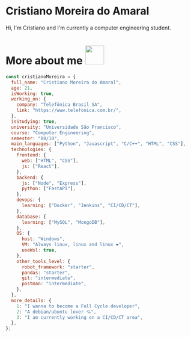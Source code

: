 # Cristiano Moreira do Amaral

Hi, I'm Cristiano and I'm currently a computer engineering student.

# More about me <img src="https://media.giphy.com/media/VgCDAzcKvsR6OM0uWg/giphy.gif" width="50">

```javascript
const cristianoMoreira = {
  full_name: "Cristiano Moreira do Amaral",
  age: 21,
  isWorking: true,
  working_on: {
    company: "Telefónica Brasil SA",
    link: "https://www.telefonica.com.br/",
  },
  isStudying: true,
  university: "Universidade São Francisco",
  course: "Computer Engineering",
  semester: "08/10",
  main_languages: ["Python", "Javascript", "C/C++", "HTML", "CSS"],
  technologies: {
    frontend: {
      web: ["HTML", "CSS"],
      js: ["React"],
    },
    backend: {
      js: ["Node", "Express"],
      python: ["FastAPI"],
    },
    devops: {
      learning: ["Docker", "Jenkins", "CI/CD/CT"],
    },
    database: {
      learning: ["MySQL", "MongoDB"],
    },
    OS: {
      host: "Windows",
      VM: "Always linux, linux and linux ❤",
      useWsl: true,
    },
    other_tools_level: {
      robot_framework: "starter",
      pandas: "starter",
      git: "intermediate",
      postman: "intermediate",
    },
  },
  more_details: {
    1: "I wanna to become a Full Cycle developer",
    2: "A debian/ubuntu lover 💘",
    3: "I am currently working on a CI/CD/CT area",
  },
};
```
